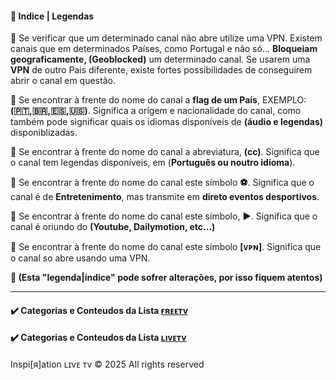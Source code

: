 #### 📝 Indice | Legendas


📌 Se verificar que um determinado canal não abre utilize uma VPN. Existem canais que em determinados Países, como Portugal e não só... <b>Bloqueiam geograficamente, (Geoblocked)</b> um determinado canal. Se usarem uma <b>VPN</b> de outro Pais diferente, existe fortes possibilidades de conseguirem abrir o canal em questão.

📌 Se encontrar à frente do nome do canal a <b>flag de um País</b>, EXEMPLO: <b>(🇵🇹,🇧🇷,🇪🇸,🇺🇸)</b>. Significa a origem e nacionalidade do canal, como também pode significar quais os idiomas  disponíveis de <b>(áudio e legendas)</b> disponiblizadas.

📌 Se encontrar à frente do nome do canal a abreviatura, <b>(cc)</b>. Significa que o canal tem legendas disponíveis, em (<b>Português ou noutro idioma</b>).

📌 Se encontrar à frente do nome do canal este símbolo <b>⚽️</b>. Significa que o canal é de <b>Entretenimento</b>, mas transmite em <b>direto eventos desportivos</b>.

📌 Se encontrar à frente do nome do canal este símbolo, <b>▶️</b>. Significa que o canal é oriundo do <b>(Youtube, Dailymotion, etc...)</b>

📌 Se encontrar à frente do nome do canal este símbolo <b>[ᴠᴘɴ]</b>. Significa que o canal so abre usando uma VPN.

<b>📢 (Esta "legenda|índice" pode sofrer alterações, por isso fiquem atentos)</b>

---

#### ✔️ Categorias e Conteudos da Lista [ғʀᴇᴇᴛv](https://raw.githubusercontent.com/inspirationlinks/m3u/refs/heads/live/Lista%20Canais%20FREETV) 

#### ✔️ Categorias e Conteudos da Lista [ʟıᴠᴇᴛv](https://raw.githubusercontent.com/inspirationlinks/m3u/refs/heads/live/List%20Channels%20LiveTV) 

Inspi[я]ation ʟɪvᴇ ᴛv © 2025 All rights reserved

